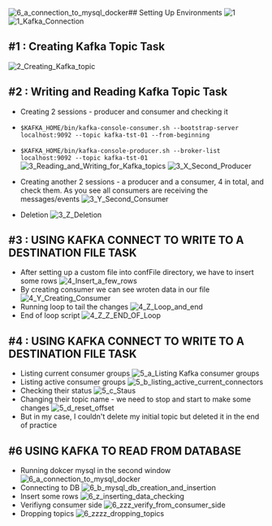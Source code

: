 ![6_a_connection_to_mysql_docker](https://github.com/aitudorm/kafka/assets/77835933/b2fba5b4-9ed9-4365-ac56-c2f53e734f37)## Setting Up Environments
![1](https://github.com/aitudorm/kafka/assets/77835933/7f8e252f-4099-4914-81c4-ed211de00465)\
![1_Kafka_Connection](https://github.com/aitudorm/kafka/assets/77835933/3835d03a-9c99-4257-890c-3290a562a94d)

## #1 : Creating Kafka Topic Task
![2_Creating_Kafka_topic](https://github.com/aitudorm/kafka/assets/77835933/af23a108-eec0-4c0a-81ff-9fc17a5c1daf)

## #2 : Writing and Reading Kafka Topic Task

- Creating 2 sessions - producer and consumer and checking it
- `$KAFKA_HOME/bin/kafka-console-consumer.sh --bootstrap-server localhost:9092 --topic kafka-tst-01 --from-beginning`
- `$KAFKA_HOME/bin/kafka-console-producer.sh --broker-list localhost:9092 --topic kafka-tst-01`
![3_Reading_and_Writing_for_Kafka_topics](https://github.com/aitudorm/kafka/assets/77835933/3de382fc-e681-46ea-8c1e-b71c60e18c5f)
![3_X_Second_Producer](https://github.com/aitudorm/kafka/assets/77835933/eaa43945-af8a-49a5-9ff2-7335f8e158b1)
- Creating another 2 sessions - a producer and a consumer, 4 in total, and check them. As you see all consumers are receiving the messages/events
![3_Y_Second_Consumer](https://github.com/aitudorm/kafka/assets/77835933/190a6cce-3654-46f6-8fc0-9b642360c851)

- Deletion
![3_Z_Deletion](https://github.com/aitudorm/kafka/assets/77835933/0558b97e-458c-4813-afd8-80df724738fb)

## #3 : USING KAFKA CONNECT TO WRITE TO A DESTINATION FILE TASK
- After setting up a custom file into confFile directory, we have to insert some rows
![4_Insert_a_few_rows](https://github.com/aitudorm/kafka/assets/77835933/41cac0c9-f7ae-4bb0-a985-5da738490e75)
- By creating consumer we can see wroten data in our file
![4_Y_Creating_Consumer](https://github.com/aitudorm/kafka/assets/77835933/48390500-badc-4cc2-88a8-c5632a3ea604)
- Running loop to tail the changes
![4_Z_Loop_and_end](https://github.com/aitudorm/kafka/assets/77835933/b3cc9e8b-9a7e-462e-9b93-c6303f135ebd)
- End of loop script
![4_Z_Z_END_OF_Loop](https://github.com/aitudorm/kafka/assets/77835933/cec8a5e2-9cc6-4365-aa35-79e78e05dc24)

## #4 : USING KAFKA CONNECT TO WRITE TO A DESTINATION FILE TASK
- Listing current consumer groups
![5_a_Listing Kafka consumer groups](https://github.com/aitudorm/kafka/assets/77835933/a87555cf-2350-4031-a18d-450141694111)
- Listing active consumer groups
![5_b_listing_active_current_connectors](https://github.com/aitudorm/kafka/assets/77835933/f6ebbcb1-1f8d-4553-a0b8-ab9531c84267)
- Checking their status
![5_c_Staus](https://github.com/aitudorm/kafka/assets/77835933/5e1ddef6-fa10-4409-87ed-ab8b451e256d)
- Changing their topic name - we need to stop and start to make some changes
![5_d_reset_offset](https://github.com/aitudorm/kafka/assets/77835933/c2e7d92b-248f-4e1e-a80b-649a7014f9fc)
- But in my case, I couldn't delete my initial topic but deleted it in the end of practice

## #6 USING KAFKA TO READ FROM DATABASE
- Running dokcer mysql in the second window
![6_a_connection_to_mysql_docker](https://github.com/aitudorm/kafka/assets/77835933/393a8453-0a1b-44a7-93cb-7c1763a82048)
- Connecting to DB
![6_b_mysql_db_creation_and_insertion](https://github.com/aitudorm/kafka/assets/77835933/70744973-a5c3-48fb-8af5-2db4a8e08e54)
- Insert some rows
![6_z_inserting_data_checking](https://github.com/aitudorm/kafka/assets/77835933/bd561a37-be2a-42e6-a832-8b9d4bc1bc45)
- Verifiyng consumer side
![6_zzz_verify_from_consumer_side](https://github.com/aitudorm/kafka/assets/77835933/f7b9088e-42cd-4d75-a0f8-ee6772fbc477)
- Dropping topics
![6_zzzz_dropping_topics](https://github.com/aitudorm/kafka/assets/77835933/2793ef3c-dde7-42a6-acbc-4cc3aec33102)




  


